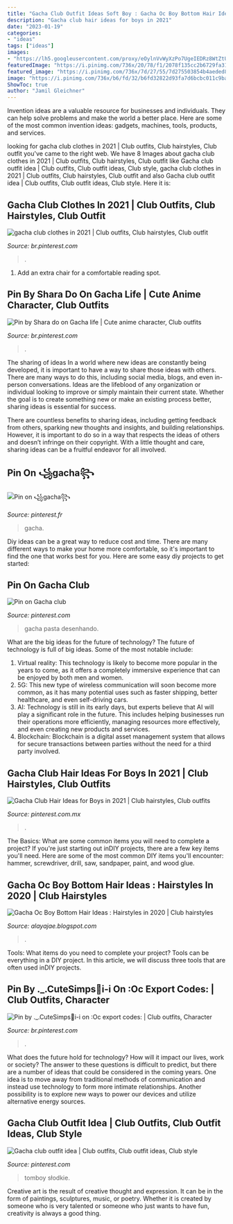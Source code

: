 ```yaml
---
title: "Gacha Club Outfit Ideas Soft Boy : Gacha Oc Boy Bottom Hair Ideas : Hairstyles In 2020"
description: "Gacha club hair ideas for boys in 2021"
date: "2023-01-19"
categories:
- "ideas"
tags: ["ideas"]
images:
- "https://lh5.googleusercontent.com/proxy/eOylnVvWyXzPo7UgeIEDRz8WtZtUVac6G4Rlf-vpwWQ8-9b0BhkTMmIQqvrrh8KtbubOeVPIC-Z3sHkPcFa8m3tuB3JUXd70eU5zxyQ-LQZ_NXx-r5bnDYyxuV6O_7kk=w1200-h630-p-k-no-nu"
featuredImage: "https://i.pinimg.com/736x/20/78/f1/2078f135cc2b6729fa3149f6b663c191.jpg"
featured_image: "https://i.pinimg.com/736x/7d/27/55/7d275503854b4aeded8952d50e355ad6.jpg"
image: "https://i.pinimg.com/736x/b6/fd/32/b6fd32822d93fa7d6bcbc011c9baa5cb.jpg"
ShowToc: true
author: "Jamil Gleichner"
---
```



Invention ideas are a valuable resource for businesses and individuals. They can help solve problems and make the world a better place. Here are some of the most common invention ideas: gadgets, machines, tools, products, and services.

	

		
looking for gacha club clothes in 2021 | Club outfits, Club hairstyles, Club outfit you've came to the right web. We have 8 Images about gacha club clothes in 2021 | Club outfits, Club hairstyles, Club outfit like Gacha club outfit idea | Club outfits, Club outfit ideas, Club style, gacha club clothes in 2021 | Club outfits, Club hairstyles, Club outfit and also Gacha club outfit idea | Club outfits, Club outfit ideas, Club style. Here it is:
		
    
## Gacha Club Clothes In 2021 | Club Outfits, Club Hairstyles, Club Outfit

<img loading=lazy src="https://i.pinimg.com/736x/b6/fd/32/b6fd32822d93fa7d6bcbc011c9baa5cb.jpg" onerror="this.onerror=null;this.src='https://tse1.mm.bing.net/th?id=OIP.-60KfN0ZIKCXyR_oOqv_pQHaHa&amp;pid=15.1';" alt="gacha club clothes in 2021 | Club outfits, Club hairstyles, Club outfit">

_Source: br.pinterest.com_

>. 

	

1. Add an extra chair for a comfortable reading spot.

    
## Pin By Shara Do On Gacha Life | Cute Anime Character, Club Outfits

<img loading=lazy src="https://i.pinimg.com/736x/ec/e8/8a/ece88a618e4dfbd3293f434942f546f7.jpg" onerror="this.onerror=null;this.src='https://tse2.mm.bing.net/th?id=OIP.mmo7hRlifgQpIV0DypFkNAHaEM&amp;pid=15.1';" alt="Pin by Shara do on Gacha life | Cute anime character, Club outfits">

_Source: br.pinterest.com_

>. 

	

The sharing of ideas
In a world where new ideas are constantly being developed, it is important to have a way to share those ideas with others. There are many ways to do this, including social media, blogs, and even in-person conversations.
Ideas are the lifeblood of any organization or individual looking to improve or simply maintain their current state. Whether the goal is to create something new or make an existing process better, sharing ideas is essential for success.

There are countless benefits to sharing ideas, including getting feedback from others, sparking new thoughts and insights, and building relationships. However, it is important to do so in a way that respects the ideas of others and doesn’t infringe on their copyright. With a little thought and care, sharing ideas can be a fruitful endeavor for all involved.

    
## Pin On ꧁gacha꧂

<img loading=lazy src="https://i.pinimg.com/736x/20/78/f1/2078f135cc2b6729fa3149f6b663c191.jpg" onerror="this.onerror=null;this.src='https://tse2.mm.bing.net/th?id=OIP.4KH7EbWqb3VgGS5EvfcoPwHaIt&amp;pid=15.1';" alt="Pin on ꧁gacha꧂">

_Source: pinterest.fr_

>gacha. 

	

Diy ideas can be a great way to reduce cost and time. There are many different ways to make your home more comfortable, so it's important to find the one that works best for you. Here are some easy diy projects to get started: 

    
## Pin On Gacha Club

<img loading=lazy src="https://i.pinimg.com/736x/7d/27/55/7d275503854b4aeded8952d50e355ad6.jpg" onerror="this.onerror=null;this.src='https://tse4.mm.bing.net/th?id=OIP.HcF_QRSClCLenba7ja3biwHaHi&amp;pid=15.1';" alt="Pin on Gacha club">

_Source: pinterest.com_

>gacha pasta desenhando. 

	

What are the big ideas for the future of technology?
The future of technology is full of big ideas. Some of the most notable include:
1. Virtual reality: This technology is likely to become more popular in the years to come, as it offers a completely immersive experience that can be enjoyed by both men and women.
2. 5G: This new type of wireless communication will soon become more common, as it has many potential uses such as faster shipping, better healthcare, and even self-driving cars.
3. AI: Technology is still in its early days, but experts believe that AI will play a significant role in the future. This includes helping businesses run their operations more efficiently, managing resources more effectively, and even creating new products and services.
4. Blockchain: Blockchain is a digital asset management system that allows for secure transactions between parties without the need for a third party involved.

    
## Gacha Club Hair Ideas For Boys In 2021 | Club Hairstyles, Club Outfits

<img loading=lazy src="https://i.pinimg.com/736x/8b/60/17/8b6017485a9f02c5fc857b7bccf6ee4b.jpg" onerror="this.onerror=null;this.src='https://tse2.mm.bing.net/th?id=OIP.Ub506Faav2e-FcNpPL92KAHaLO&amp;pid=15.1';" alt="Gacha Club Hair Ideas for Boys in 2021 | Club hairstyles, Club outfits">

_Source: pinterest.com.mx_

>. 

	

The Basics: What are some common items you will need to complete a project?
If you're just starting out inDIY projects, there are a few key items you'll need. Here are some of the most common DIY items you'll encounter: hammer, screwdriver, drill, saw, sandpaper, paint, and wood glue.

    
## Gacha Oc Boy Bottom Hair Ideas : Hairstyles In 2020 | Club Hairstyles

<img loading=lazy src="https://lh5.googleusercontent.com/proxy/eOylnVvWyXzPo7UgeIEDRz8WtZtUVac6G4Rlf-vpwWQ8-9b0BhkTMmIQqvrrh8KtbubOeVPIC-Z3sHkPcFa8m3tuB3JUXd70eU5zxyQ-LQZ_NXx-r5bnDYyxuV6O_7kk=w1200-h630-p-k-no-nu" onerror="this.onerror=null;this.src='https://tse2.mm.bing.net/th?id=OIP.ArbwlASJY748-RYl3jBRZgHaFU&amp;pid=15.1';" alt="Gacha Oc Boy Bottom Hair Ideas : Hairstyles in 2020 | Club hairstyles">

_Source: alayajae.blogspot.com_

>. 

	

Tools: What items do you need to complete your project?
Tools can be everything in a DIY project. In this article, we will discuss three tools that are often used inDIY projects.

    
## Pin By ._.CuteSimps🤧i-i On :Oc Export Codes: | Club Outfits, Character

<img loading=lazy src="https://i.pinimg.com/736x/90/fc/56/90fc56127434db06fee325750913b023.jpg" onerror="this.onerror=null;this.src='https://tse1.mm.bing.net/th?id=OIP.YQRM1qW6MYzGn9xekBUrVwHaEi&amp;pid=15.1';" alt="Pin by ._.CuteSimps🤧i-i on :Oc export codes: | Club outfits, Character">

_Source: br.pinterest.com_

>. 

	

What does the future hold for technology? How will it impact our lives, work or society? The answer to these questions is difficult to predict, but there are a number of ideas that could be considered in the coming years. One idea is to move away from traditional methods of communication and instead use technology to form more intimate relationships. Another possibility is to explore new ways to power our devices and utilize alternative energy sources.

    
## Gacha Club Outfit Idea | Club Outfits, Club Outfit Ideas, Club Style

<img loading=lazy src="https://i.pinimg.com/736x/d3/8f/1c/d38f1c4a63e6a79c7dc4b20773fa56cb.jpg" onerror="this.onerror=null;this.src='https://tse2.mm.bing.net/th?id=OIP.znwl6bhjal7rB3Xy0ivg8wHaHU&amp;pid=15.1';" alt="Gacha club outfit idea | Club outfits, Club outfit ideas, Club style">

_Source: pinterest.com_

>tomboy słodkie. 

	

Creative art is the result of creative thought and expression. It can be in the form of paintings, sculptures, music, or poetry. Whether it is created by someone who is very talented or someone who just wants to have fun, creativity is always a good thing.

